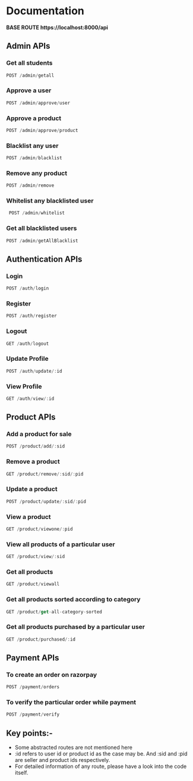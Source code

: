 # Documentation

**BASE ROUTE https://localhost:8000/api**

## Admin APIs
### Get all students
```js
POST /admin/getall
```

### Approve a user
```js
POST /admin/approve/user
```
### Approve a product
```js
POST /admin/approve/product
```

### Blacklist any user
```js
POST /admin/blacklist
```

### Remove any product
```js
POST /admin/remove
```
### Whitelist any blacklisted user
```js
 POST /admin/whitelist
 ```
### Get all blacklisted users
```js
POST /admin/getAllBlacklist
```

## Authentication APIs

### Login
```js
POST /auth/login
```

### Register
```js
POST /auth/register
```

### Logout
```js
GET /auth/logout
```
### Update Profile
```js
POST /auth/update/:id
```
### View Profile
```js
GET /auth/view/:id
```
## Product APIs
### Add a product for sale
```js
POST /product/add/:sid
```

### Remove a product
```js
GET /product/remove/:sid/:pid
```

### Update a product
```js
POST /product/update/:sid/:pid
```

### View a product
```js
GET /product/viewone/:pid
```

### View all products of a particular user
```js
GET /product/view/:sid
```

### Get all products
```js
GET /product/viewall
```
### Get all products sorted according to category
```js
GET /product/get-all-category-sorted
```

### Get all products purchased by a particular user
```js
GET /product/purchased/:id
```

## Payment APIs

### To create an order on razorpay
```js
POST /payment/orders
```

### To verify the particular order while payment
```js
POST /payment/verify
```
## Key points:-
* Some abstracted routes are not mentioned here
* :id refers to user id or product id as the case may be. And :sid and :pid are seller and product ids respectively.
* For detailed information of any route, please have a look into the code itself.

